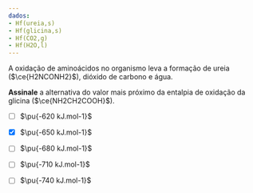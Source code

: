 ```yaml
---
dados:
- Hf(ureia,s)
- Hf(glicina,s)
- Hf(CO2,g)
- Hf(H2O,l)
---
```


A oxidação de aminoácidos no organismo leva a formação de ureia ($\ce{H2NCONH2}$), dióxido de carbono e água.

**Assinale** a alternativa do valor mais próximo da entalpia de oxidação da glicina ($\ce{NH2CH2COOH}$).

- [ ] $\pu{-620 kJ.mol-1}$
- [x] $\pu{-650 kJ.mol-1}$
- [ ] $\pu{-680 kJ.mol-1}$
- [ ] $\pu{-710 kJ.mol-1}$
- [ ] $\pu{-740 kJ.mol-1}$

